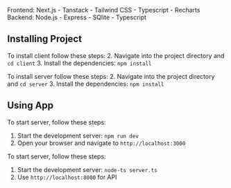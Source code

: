 Frontend: Next.js - Tanstack - Tailwind CSS - Typescript - Recharts
Backend: Node.js - Express - SQlite - Typescript

## Installing Project

To install client follow these steps:
2. Navigate into the project directory and `cd client`
3. Install the dependencies: `npm install`

To install server follow these steps:
2. Navigate into the project directory and `cd server`
3. Install the dependencies: `npm install`

## Using App

To start server, follow these steps:
1. Start the development server: `npm run dev`
2. Open your browser and navigate to `http://localhost:3000`

To start server, follow these steps:
1. Start the development server: `node-ts server.ts`
2. Use `http://localhost:8000` for API



